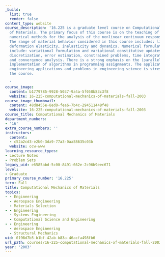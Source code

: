 ```yaml
---
_build:
  list: true
  render: false
content_type: website
course_description: '16.225 is a graduate level course on Computational Mechanics
  of Materials. The primary focus of this course is on the teaching of state-of-the-art
  numerical methods for the analysis of the nonlinear continuum response of materials.
  The range of material behavior considered in this course includes: linear and finite
  deformation elasticity, inelasticity and dynamics. Numerical formulation and algorithms
  include: variational formulation and variational constitutive updates, finite element
  discretization, error estimation, constrained problems, time integration algorithms
  and convergence analysis. There is a strong emphasis on the (parallel) computer
  implementation of algorithms in programming assignments. The application to real
  engineering applications and problems in engineering science is stressed throughout
  the course.

  '
course_image:
  content: b1779785-9928-5037-9a4a-5f058b83c3f8
  website: 16-225-computational-mechanics-of-materials-fall-2003
course_image_thumbnail:
  content: 48d8455e-8ed0-fea6-7b4c-294511448f48
  website: 16-225-computational-mechanics-of-materials-fall-2003
course_title: Computational Mechanics of Materials
department_numbers:
- '16'
extra_course_numbers: ''
instructors:
  content:
  - c52a2cd3-e2b0-3da9-77a3-0aa88635c03b
  website: ocw-www
learning_resource_types:
- Lecture Notes
- Problem Sets
legacy_uid: e6585abd-5c00-8491-662e-2c96b9eec671
level:
- Graduate
primary_course_number: '16.225'
term: Fall
title: Computational Mechanics of Materials
topics:
- - Engineering
  - Aerospace Engineering
  - Materials Selection
- - Engineering
  - Systems Engineering
  - Computational Science and Engineering
- - Engineering
  - Aerospace Engineering
  - Structural Mechanics
uid: 0198d7b5-b1bf-42ab-b83a-46acfa498fb6
url_path: courses/16-225-computational-mechanics-of-materials-fall-2003
year: '2003'
---
```

